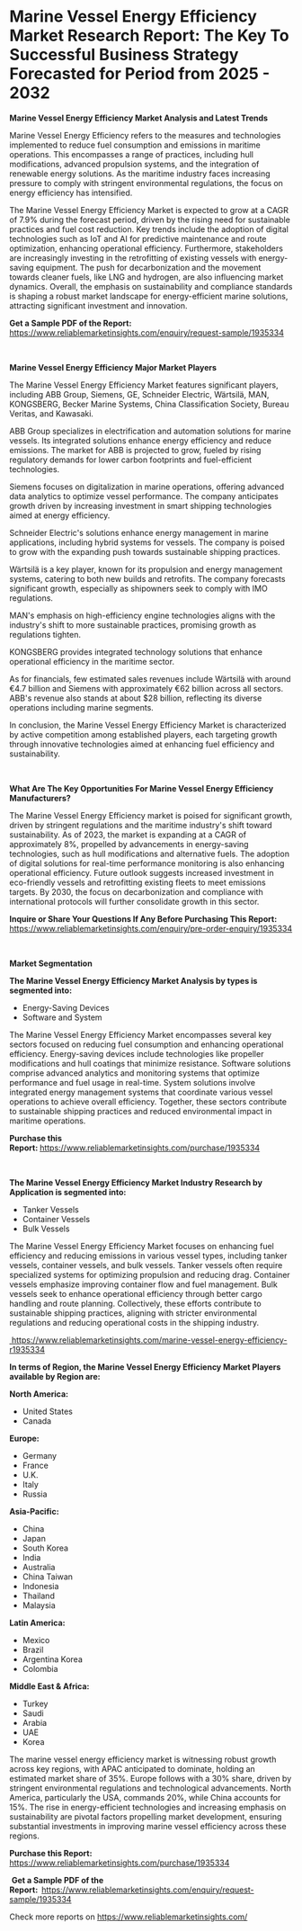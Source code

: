 <p><h1>Marine Vessel Energy Efficiency Market Research Report: The Key To Successful Business Strategy Forecasted for Period from 2025 - 2032</h1></p><p><strong>Marine Vessel Energy Efficiency Market Analysis and Latest Trends</strong></p>
<p><p>Marine Vessel Energy Efficiency refers to the measures and technologies implemented to reduce fuel consumption and emissions in maritime operations. This encompasses a range of practices, including hull modifications, advanced propulsion systems, and the integration of renewable energy solutions. As the maritime industry faces increasing pressure to comply with stringent environmental regulations, the focus on energy efficiency has intensified.</p><p>The Marine Vessel Energy Efficiency Market is expected to grow at a CAGR of 7.9% during the forecast period, driven by the rising need for sustainable practices and fuel cost reduction. Key trends include the adoption of digital technologies such as IoT and AI for predictive maintenance and route optimization, enhancing operational efficiency. Furthermore, stakeholders are increasingly investing in the retrofitting of existing vessels with energy-saving equipment. The push for decarbonization and the movement towards cleaner fuels, like LNG and hydrogen, are also influencing market dynamics. Overall, the emphasis on sustainability and compliance standards is shaping a robust market landscape for energy-efficient marine solutions, attracting significant investment and innovation.</p></p>
<p><strong>Get a Sample PDF of the Report:&nbsp;</strong> <a href="https://www.reliablemarketinsights.com/enquiry/request-sample/1935334?utm_campaign=2453&utm_medium=2&utm_source=Github&utm_content=ia&utm_term=13022025&utm_id=marine-vessel-energy-efficiency">https://www.reliablemarketinsights.com/enquiry/request-sample/1935334</a></p>
<p>&nbsp;</p>
<p><strong>Marine Vessel Energy Efficiency Major Market Players</strong></p>
<p><p>The Marine Vessel Energy Efficiency Market features significant players, including ABB Group, Siemens, GE, Schneider Electric, Wärtsilä, MAN, KONGSBERG, Becker Marine Systems, China Classification Society, Bureau Veritas, and Kawasaki. </p><p>ABB Group specializes in electrification and automation solutions for marine vessels. Its integrated solutions enhance energy efficiency and reduce emissions. The market for ABB is projected to grow, fueled by rising regulatory demands for lower carbon footprints and fuel-efficient technologies.</p><p>Siemens focuses on digitalization in marine operations, offering advanced data analytics to optimize vessel performance. The company anticipates growth driven by increasing investment in smart shipping technologies aimed at energy efficiency.</p><p>Schneider Electric's solutions enhance energy management in marine applications, including hybrid systems for vessels. The company is poised to grow with the expanding push towards sustainable shipping practices.</p><p>Wärtsilä is a key player, known for its propulsion and energy management systems, catering to both new builds and retrofits. The company forecasts significant growth, especially as shipowners seek to comply with IMO regulations.</p><p>MAN's emphasis on high-efficiency engine technologies aligns with the industry's shift to more sustainable practices, promising growth as regulations tighten.</p><p>KONGSBERG provides integrated technology solutions that enhance operational efficiency in the maritime sector. </p><p>As for financials, few estimated sales revenues include Wärtsilä with around €4.7 billion and Siemens with approximately €62 billion across all sectors. ABB's revenue also stands at about $28 billion, reflecting its diverse operations including marine segments.</p><p>In conclusion, the Marine Vessel Energy Efficiency Market is characterized by active competition among established players, each targeting growth through innovative technologies aimed at enhancing fuel efficiency and sustainability.</p></p>
<p>&nbsp;</p>
<p><strong>What Are The Key Opportunities For Marine Vessel Energy Efficiency Manufacturers?</strong></p>
<p><p>The Marine Vessel Energy Efficiency market is poised for significant growth, driven by stringent regulations and the maritime industry's shift toward sustainability. As of 2023, the market is expanding at a CAGR of approximately 8%, propelled by advancements in energy-saving technologies, such as hull modifications and alternative fuels. The adoption of digital solutions for real-time performance monitoring is also enhancing operational efficiency. Future outlook suggests increased investment in eco-friendly vessels and retrofitting existing fleets to meet emissions targets. By 2030, the focus on decarbonization and compliance with international protocols will further consolidate growth in this sector.</p></p>
<p><strong>Inquire or Share Your Questions If Any Before Purchasing This Report:</strong> <a href="https://www.reliablemarketinsights.com/enquiry/pre-order-enquiry/1935334?utm_campaign=2453&utm_medium=2&utm_source=Github&utm_content=ia&utm_term=13022025&utm_id=marine-vessel-energy-efficiency">https://www.reliablemarketinsights.com/enquiry/pre-order-enquiry/1935334</a></p>
<p>&nbsp;</p>
<p><strong>Market Segmentation</strong></p>
<p><strong>The Marine Vessel Energy Efficiency Market Analysis by types is segmented into:</strong></p>
<p><ul><li>Energy-Saving Devices</li><li>Software and System</li></ul></p>
<p><p>The Marine Vessel Energy Efficiency Market encompasses several key sectors focused on reducing fuel consumption and enhancing operational efficiency. Energy-saving devices include technologies like propeller modifications and hull coatings that minimize resistance. Software solutions comprise advanced analytics and monitoring systems that optimize performance and fuel usage in real-time. System solutions involve integrated energy management systems that coordinate various vessel operations to achieve overall efficiency. Together, these sectors contribute to sustainable shipping practices and reduced environmental impact in maritime operations.</p></p>
<p><strong>Purchase this Report:&nbsp;</strong><a href="https://www.reliablemarketinsights.com/purchase/1935334?utm_campaign=2453&utm_medium=2&utm_source=Github&utm_content=ia&utm_term=13022025&utm_id=marine-vessel-energy-efficiency">https://www.reliablemarketinsights.com/purchase/1935334</a></p>
<p>&nbsp;</p>
<p><strong>The Marine Vessel Energy Efficiency Market Industry Research by Application is segmented into:</strong></p>
<p><ul><li>Tanker Vessels</li><li>Container Vessels</li><li>Bulk Vessels</li></ul></p>
<p><p>The Marine Vessel Energy Efficiency Market focuses on enhancing fuel efficiency and reducing emissions in various vessel types, including tanker vessels, container vessels, and bulk vessels. Tanker vessels often require specialized systems for optimizing propulsion and reducing drag. Container vessels emphasize improving container flow and fuel management. Bulk vessels seek to enhance operational efficiency through better cargo handling and route planning. Collectively, these efforts contribute to sustainable shipping practices, aligning with stricter environmental regulations and reducing operational costs in the shipping industry.</p></p>
<p><a href="https://www.reliablemarketinsights.com/marine-vessel-energy-efficiency-r1935334?utm_campaign=2453&utm_medium=2&utm_source=Github&utm_content=ia&utm_term=13022025&utm_id=marine-vessel-energy-efficiency">&nbsp;https://www.reliablemarketinsights.com/marine-vessel-energy-efficiency-r1935334</a></p>
<p><strong>In terms of Region, the Marine Vessel Energy Efficiency Market Players available by Region are:</strong></p>
<p>
    <p> <strong> North America: </strong>
        <ul>
            <li>United States</li>
            <li>Canada</li>
        </ul>
        </p> 
    <p> <strong> Europe: </strong>
        <ul>
            <li>Germany</li>
            <li>France</li>
            <li>U.K.</li>
            <li>Italy</li>
            <li>Russia</li>
        </ul>
        </p> 
    <p> <strong> Asia-Pacific: </strong>
        <ul>
            <li>China</li>
            <li>Japan</li>
            <li>South Korea</li>
            <li>India</li>
            <li>Australia</li>
            <li>China Taiwan</li>
            <li>Indonesia</li>
            <li>Thailand</li>
            <li>Malaysia</li>
        </ul>
        </p> 
    <p> <strong> Latin America: </strong>
        <ul>
            <li>Mexico</li>
            <li>Brazil</li>
            <li>Argentina Korea</li>
            <li>Colombia</li>
        </ul>
        </p> 
    <p> <strong> Middle East & Africa: </strong>
        <ul>
            <li>Turkey</li>
            <li>Saudi</li>
            <li>Arabia</li>
            <li>UAE</li>
            <li>Korea</li>
        </ul>
    </p>
    </p>
<p><p>The marine vessel energy efficiency market is witnessing robust growth across key regions, with APAC anticipated to dominate, holding an estimated market share of 35%. Europe follows with a 30% share, driven by stringent environmental regulations and technological advancements. North America, particularly the USA, commands 20%, while China accounts for 15%. The rise in energy-efficient technologies and increasing emphasis on sustainability are pivotal factors propelling market development, ensuring substantial investments in improving marine vessel efficiency across these regions.</p></p>
<p><strong>Purchase this Report: </strong><a href="https://www.reliablemarketinsights.com/purchase/1935334?utm_campaign=2453&utm_medium=2&utm_source=Github&utm_content=ia&utm_term=13022025&utm_id=marine-vessel-energy-efficiency">https://www.reliablemarketinsights.com/purchase/1935334</a></p>
<p>&nbsp;<strong>Get a Sample PDF of the Report:&nbsp;&nbsp;</strong><a href="https://www.reliablemarketinsights.com/enquiry/request-sample/1935334?utm_campaign=2453&utm_medium=2&utm_source=Github&utm_content=ia&utm_term=13022025&utm_id=marine-vessel-energy-efficiency">https://www.reliablemarketinsights.com/enquiry/request-sample/1935334</a></p>
<p><strong></strong></p>
<p>Check more reports on <a href="https://www.reliablemarketinsights.com/?utm_campaign=2453&utm_medium=2&utm_source=Github&utm_content=ia&utm_term=13022025&utm_id=marine-vessel-energy-efficiency">https://www.reliablemarketinsights.com/</a></p>